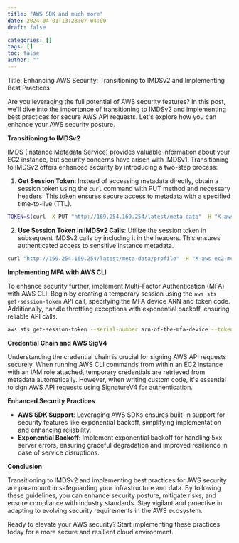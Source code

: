 ```yaml
---
title: "AWS SDK and much more"
date: 2024-04-01T13:28:07-04:00
draft: false

categories: []
tags: []
toc: false
author: ""
---
```

Title: Enhancing AWS Security: Transitioning to IMDSv2 and Implementing Best Practices

Are you leveraging the full potential of AWS security features? In this post, we'll dive into the importance of transitioning to IMDSv2 and implementing best practices for secure AWS API requests. Let's explore how you can enhance your AWS security posture.

**Transitioning to IMDSv2**

IMDS (Instance Metadata Service) provides valuable information about your EC2 instance, but security concerns have arisen with IMDSv1. Transitioning to IMDSv2 offers enhanced security by introducing a two-step process:

1. **Get Session Token**: Instead of accessing metadata directly, obtain a session token using the `curl` command with PUT method and necessary headers. This token ensures secure access to metadata with a specified time-to-live (TTL).

```bash
TOKEN=$(curl -X PUT "http://169.254.169.254/latest/meta-data" -H "X-aws-ec2-metadata-token-ttl-seconds: 21600")
```

2. **Use Session Token in IMDSv2 Calls**: Utilize the session token in subsequent IMDSv2 calls by including it in the headers. This ensures authenticated access to sensitive instance metadata.

```bash
curl "http://169.254.169.254/latest/meta-data/profile" -H "X-aws-ec2-metadata-token: $TOKEN"
```

**Implementing MFA with AWS CLI**

To enhance security further, implement Multi-Factor Authentication (MFA) with AWS CLI. Begin by creating a temporary session using the `aws sts get-session-token` API call, specifying the MFA device ARN and token code. Additionally, handle throttling exceptions with exponential backoff, ensuring reliable API calls.

```bash
aws sts get-session-token --serial-number arn-of-the-mfa-device --token-code code-from-token --duration-seconds 3600
```

**Credential Chain and AWS SigV4**

Understanding the credential chain is crucial for signing AWS API requests securely. When running AWS CLI commands from within an EC2 instance with an IAM role attached, temporary credentials are retrieved from metadata automatically. However, when writing custom code, it's essential to sign AWS API requests using SignatureV4 for authentication.

**Enhanced Security Practices**

- **AWS SDK Support**: Leveraging AWS SDKs ensures built-in support for security features like exponential backoff, simplifying implementation and enhancing reliability.
- **Exponential Backoff**: Implement exponential backoff for handling 5xx server errors, ensuring graceful degradation and improved resilience in case of service disruptions.

**Conclusion**

Transitioning to IMDSv2 and implementing best practices for AWS security are paramount in safeguarding your infrastructure and data. By following these guidelines, you can enhance security posture, mitigate risks, and ensure compliance with industry standards. Stay vigilant and proactive in adapting to evolving security requirements in the AWS ecosystem.

Ready to elevate your AWS security? Start implementing these practices today for a more secure and resilient cloud environment.
